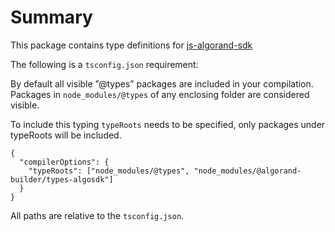 # Summary

This package contains type definitions for [js-algorand-sdk](https://github.com/algorand/js-algorand-sdk)

The following is a `tsconfig.json` requirement:

By default all visible ”@types” packages are included in your compilation. Packages in `node_modules/@types` of any enclosing folder are considered visible.

To include this typing `typeRoots` needs to be specified, only packages under typeRoots will be included.

```
{
  "compilerOptions": {
    "typeRoots": ["node_modules/@types", "node_modules/@algorand-builder/types-algosdk"]
  }
}
```
All paths are relative to the `tsconfig.json`.